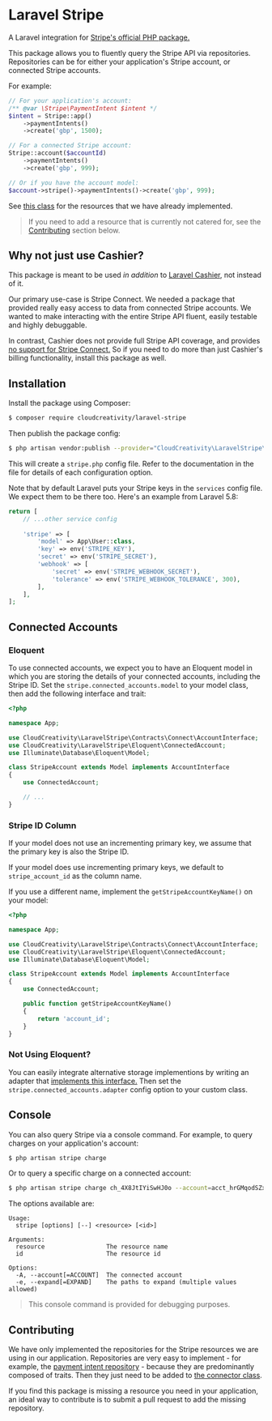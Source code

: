 # Laravel Stripe

A Laravel integration for [Stripe's official PHP package.](https://github.com/stripe/stripe-php)
 
This package allows you to fluently query the Stripe API via repositories.
Repositories can be for either your application's Stripe account, or connected Stripe accounts.

For example:

```php
// For your application's account:
/** @var \Stripe\PaymentIntent $intent */
$intent = Stripe::app()
    ->paymentIntents()
    ->create('gbp', 1500);

// For a connected Stripe account:
Stripe::account($accountId)
    ->paymentIntents()
    ->create('gbp', 999);

// Or if you have the account model:
$account->stripe()->paymentIntents()->create('gbp', 999);
```

See [this class](./src/Connector.php) for the resources that we have already implemented.

> If you need to add a resource that is currently not catered for, see the [Contributing](#Contributing)
section below.

## Why not just use Cashier?

This package is meant to be used *in addition* to [Laravel Cashier](https://laravel.com/docs/billing),
not instead of it.

Our primary use-case is Stripe Connect. We needed a package that provided really easy access to data from
connected Stripe accounts. We wanted to make interacting with the entire Stripe API fluent,
easily testable and highly debuggable.

In contrast, Cashier does not provide full Stripe API coverage, and provides
[no support for Stripe Connect.](https://github.com/laravel/cashier/pull/519)
So if you need to do more than just Cashier's billing functionality, install this package as well.

## Installation

Install the package using Composer:

```bash
$ composer require cloudcreativity/laravel-stripe
```

Then publish the package config:

```bash
$ php artisan vendor:publish --provider="CloudCreativity\LaravelStripe\ServiceProvider"
```

This will create a `stripe.php` config file. Refer to the documentation in the file for details
of each configuration option.

Note that by default Laravel puts your Stripe keys in the `services` config file. We expect
them to be there too. Here's an example from Laravel 5.8:

```php
return [
    // ...other service config
    
    'stripe' => [
        'model' => App\User::class,
        'key' => env('STRIPE_KEY'),
        'secret' => env('STRIPE_SECRET'),
        'webhook' => [
            'secret' => env('STRIPE_WEBHOOK_SECRET'),
            'tolerance' => env('STRIPE_WEBHOOK_TOLERANCE', 300),
        ],
    ],
];
```

## Connected Accounts

### Eloquent

To use connected accounts, we expect you to have an Eloquent model in which you are storing the
details of your connected accounts, including the Stripe ID. Set the `stripe.connected_accounts.model`
to your model class, then add the following interface and trait:

```php
<?php

namespace App;

use CloudCreativity\LaravelStripe\Contracts\Connect\AccountInterface;
use CloudCreativity\LaravelStripe\Eloquent\ConnectedAccount;
use Illuminate\Database\Eloquent\Model;

class StripeAccount extends Model implements AccountInterface
{
    use ConnectedAccount;

    // ...
}
```

### Stripe ID Column

If your model does not use an incrementing primary key, we assume that the primary key is also the Stripe ID.

If your model does use incrementing primary keys, we default to `stripe_account_id` as the column name.

If you use a different name, implement the `getStripeAccountKeyName()` on your model:

```php
<?php

namespace App;

use CloudCreativity\LaravelStripe\Contracts\Connect\AccountInterface;
use CloudCreativity\LaravelStripe\Eloquent\ConnectedAccount;
use Illuminate\Database\Eloquent\Model;

class StripeAccount extends Model implements AccountInterface
{
    use ConnectedAccount;

    public function getStripeAccountKeyName()
    {
        return 'account_id';
    }
}
```

### Not Using Eloquent?

You can easily integrate alternative storage implementions by writing an adapter that 
[implements this interface.](./src/Contracts/Connect/AccountAdapterInterface.php)
Then set the `stripe.connected_accounts.adapter` config option to your custom class.

## Console

You can also query Stripe via a console command. For example, to query charges on your application's
account:

```bash
$ php artisan stripe charge
```

Or to query a specific charge on a connected account:

```bash
$ php artisan stripe charge ch_4X8JtIYiSwHJ0o --account=acct_hrGMqodSZxqRuTM1
```

The options available are:

```
Usage:
  stripe [options] [--] <resource> [<id>]

Arguments:
  resource                 The resource name
  id                       The resource id

Options:
  -A, --account[=ACCOUNT]  The connected account
  -e, --expand[=EXPAND]    The paths to expand (multiple values allowed)
```

> This console command is provided for debugging purposes.

## Contributing

We have only implemented the repositories for the Stripe resources we are using in our application.
Repositories are very easy to implement - for example, the 
[payment intent repository](./src/Repositories/PaymentIntentRepository.php) -
because they are predominantly composed of traits. Then they just need to be added to
[the connector class](./src/Connector.php).

If you find this package is missing a resource you need in your application, an ideal way to contribute
is to submit a pull request to add the missing repository.
